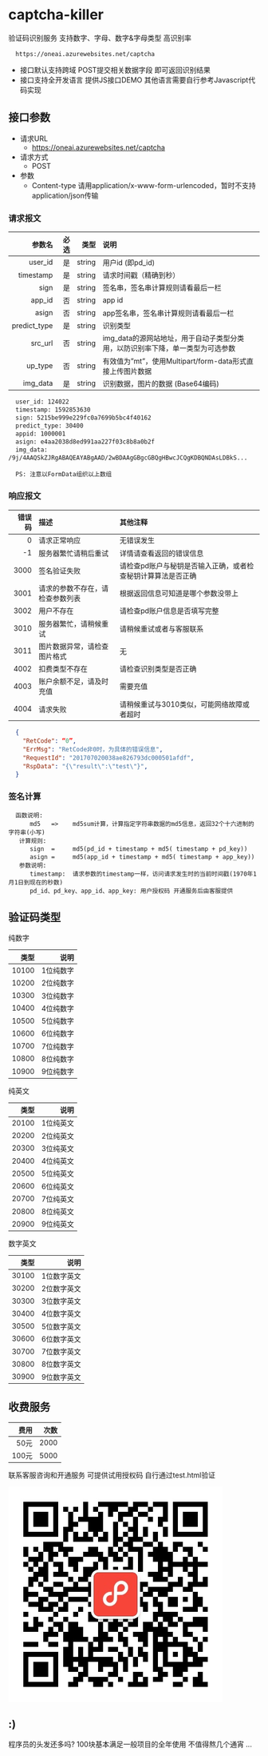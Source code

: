# captcha-killer

验证码识别服务 支持数字、字母、数字&字母类型 高识别率

```text
  https://oneai.azurewebsites.net/captcha
```

* 接口默认支持跨域 POST提交相关数据字段 即可返回识别结果
* 接口支持全开发语言 提供JS接口DEMO 其他语言需要自行参考Javascript代码实现

## 接口参数

* 请求URL
  * https://oneai.azurewebsites.net/captcha
* 请求方式
  * POST
* 参数
  * Content-type 请用application/x-www-form-urlencoded，暂时不支持application/json传输

### 请求报文

|参数名 | 必选 | 类型 | 说明|
 -: | -: | -: | :-
user_id | 是 | string | 用户id (即pd_id)
timestamp | 是 | string | 请求时间戳（精确到秒）
sign | 是 | string | 签名串，签名串计算规则请看最后一栏
app_id | 否 | string | app id
asign | 否 | string | app签名串，签名串计算规则请看最后一栏
predict_type | 是 | string | 识别类型
src_url | 否 | string | img_data的源网站地址，用于自动子类型分类用，以防识别率下降，单一类型为可选参数
up_type | 否 | string | 有效值为”mt”，使用Multipart/form-data形式直接上传图片数据
img_data | 是 | string | 识别数据，图片的数据 (Base64编码)

```text
  user_id: 124022
  timestamp: 1592853630
  sign: 5215be999e229fc0a7699b5bc4f40162
  predict_type: 30400
  appid: 1000001
  asign: e4aa2038d8ed991aa227f03c8b8a0b2f
  img_data: /9j/4AAQSkZJRgABAQEAYABgAAD/2wBDAAgGBgcGBQgHBwcJCQgKDBQNDAsLDBkS...

  PS: 注意以FormData组织以上数组
```

### 响应报文

|错误码 | 描述 | 其他注释|
 -: | :- | :-
0 | 请求正常响应 | 无错误发生
-1 | 服务器繁忙请稍后重试 | 详情请查看返回的错误信息
3000 | 签名验证失败 | 请检查pd账户与秘钥是否输入正确，或者检查秘钥计算算法是否正确
3001 | 请求的参数不存在，请检查参数列表 | 根据返回信息可知道是哪个参数没带上
3002 | 用户不存在 | 请检查pd账户信息是否填写完整
3010 | 服务器繁忙，请稍候重试 | 请稍候重试或者与客服联系
3011 | 图片数据异常，请检查图片格式 | 无
4002 | 扣费类型不存在 | 请检查识别类型是否正确
4003 | 账户余额不足，请及时充值 | 需要充值
4004 | 请求失败 | 请稍候重试与3010类似，可能网络故障或者超时

```json
  {
    "RetCode": “0”,
    "ErrMsg": "RetCode非0时，为具体的错误信息",
    "RequestId": "201707020038ae826793dc000501afdf",
    "RspData": "{\"result\":\"test\"}",
  }
```

### 签名计算

```text
  函数说明:
      md5   =>    md5sum计算，计算指定字符串数据的md5信息，返回32个十六进制的字符串(小写)
   计算规则:
      sign  =     md5(pd_id + timestamp + md5( timestamp + pd_key))
      asign =     md5(app_id + timestamp + md5( timestamp + app_key))
   参数说明:
      timestamp:  请求参数的timestamp一样，访问请求发生时的当前时间戳(1970年1月1日到现在的秒数)
      pd_id、pd_key、app_id、app_key: 用户授权码 开通服务后由客服提供
```

## 验证码类型

纯数字

|类型 | 说明|
 -: | -:
10100 | 1位纯数字
10200 | 2位纯数字
10300 | 3位纯数字
10400 | 4位纯数字
10500 | 5位纯数字
10600 | 6位纯数字
10700 | 7位纯数字
10800 | 8位纯数字
10900 | 9位纯数字

纯英文

|类型 | 说明|
 -: | -:
20100 | 1位纯英文
20200 | 2位纯英文
20300 | 3位纯英文
20400 | 4位纯英文
20500 | 5位纯英文
20600 | 6位纯英文
20700 | 7位纯英文
20800 | 8位纯英文
20900 | 9位纯英文

数字英文

|类型 | 说明|
 -: | -:
30100 | 1位数字英文
30200 | 2位数字英文
30300 | 3位数字英文
30400 | 4位数字英文
30500 | 5位数字英文
30600 | 6位数字英文
30700 | 7位数字英文
30800 | 8位数字英文
30900 | 9位数字英文

## 收费服务

| 费用 | 次数 |
 -: | -:
50元 | 2000
100元 | 5000

联系客服咨询和开通服务 可提供试用授权码 自行通过test.html验证

![客服微信](./wx.jpg)

## :)

程序员的头发还多吗? 100块基本满足一般项目的全年使用 不值得熬几个通宵 ...
